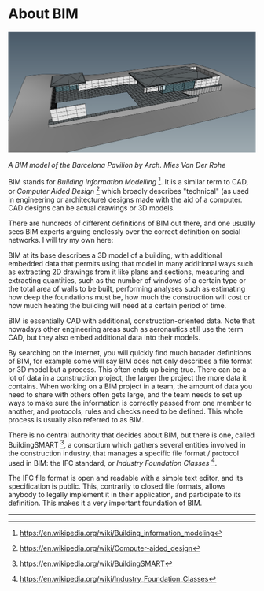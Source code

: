# About BIM

![BIM model of the Barcelona Pavillion, by architect Mies Van Der Rohe](images/BIM%20model%20of%20the%20Barcelona%20Pavillion.png)

*A BIM model of the Barcelona Pavilion by Arch. Mies Van Der Rohe*



BIM stands for *Building Information Modelling* [^1]. It is a similar term to CAD, or *Computer Aided Design* [^2] which broadly describes "technical" (as used in engineering or architecture) designs made with the aid of a computer. CAD designs can be actual drawings or 3D models.

There are hundreds of different definitions of BIM out there, and one usually sees BIM experts arguing endlessly over the correct definition on social networks. I will try my own here:

BIM at its base describes a 3D model of a building, with additional embedded data that permits using that model in many additional ways such as extracting 2D drawings from it like plans and sections, measuring and extracting quantities, such as the number of windows of a certain type or the total area of walls to be built, performing analyses such as estimating how deep the foundations must be, how much the construction will cost or how much heating the building will need at a certain period of time.

BIM is essentially CAD with additional, construction-oriented data. Note that nowadays other engineering areas such as aeronautics still use the term CAD, but they also embed additional data into their models.

By searching on the internet, you will quickly find much broader definitions of BIM, for example some will say BIM does not only describes a file format or 3D model but a process. This often ends up being true. There can be a lot of data in a construction project, the larger the project the more data it contains. When working  on a BIM project in a team, the amount of data you need to share with others often gets large, and the team needs to set up ways to make sure the information is correctly passed from one member to another, and protocols, rules and checks need to be defined. This whole process is usually also referred to as BIM.

There is no central authority that decides about BIM, but there is one, called BuildingSMART [^3], a consortium which gathers several entities involved in the construction industry, that manages a specific file format / protocol used in BIM: the IFC standard, or *Industry Foundation Classes* [^4]. 

The IFC file format is open and readable with a simple text editor, and its specification is public. This, contrarily to closed file formats, allows anybody to legally implement it in their application, and participate to its definition. This makes it a very important foundation of BIM.







---

[^1]: https://en.wikipedia.org/wiki/Building_information_modeling

[^2]:  https://en.wikipedia.org/wiki/Computer-aided_design

[^3]: https://en.wikipedia.org/wiki/BuildingSMART

[^4]: https://en.wikipedia.org/wiki/Industry_Foundation_Classes
